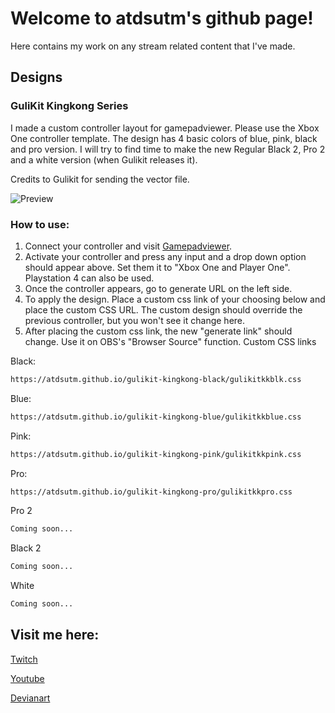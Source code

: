 # Welcome to atdsutm's github page!

Here contains my work on any stream related content that I've made.

## Designs

### GuliKit Kingkong Series

I made a custom controller layout for gamepadviewer. Please use the Xbox One controller template.
The design has 4 basic colors of blue, pink, black and pro version. I will try to find time to make the new Regular Black 2, Pro 2 and a white version (when Gulikit releases it).

Credits to Gulikit for sending the vector file.


![Preview](https://atdsutm.github.io/Controller%20Preview.gif)


### How to use:
1. Connect your controller and visit [Gamepadviewer](https://gamepadviewer.com/#).
2. Activate your controller and press any input and a drop down option should appear above. Set them it to "Xbox One and Player One". Playstation 4 can also be used.
3. Once the controller appears, go to generate URL on the left side. 
4. To apply the design. Place a custom css link of your choosing below and place the custom CSS URL. The custom design should override the previous controller, but you won't see it change here.
5. After placing the custom css link, the new "generate link" should change. Use it on OBS's "Browser Source" function.
Custom CSS links

Black:
```markdown
https://atdsutm.github.io/gulikit-kingkong-black/gulikitkkblk.css
```
Blue:
```markdown
https://atdsutm.github.io/gulikit-kingkong-blue/gulikitkkblue.css
```
Pink:
```markdown
https://atdsutm.github.io/gulikit-kingkong-pink/gulikitkkpink.css
```
Pro:
```markdown
https://atdsutm.github.io/gulikit-kingkong-pro/gulikitkkpro.css
```
Pro 2
```markdown
Coming soon...
```
Black 2
```markdown
Coming soon...
```
White
```markdown
Coming soon...
```

## Visit me here:

[Twitch](https://www.twitch.tv/atdsutm)

[Youtube](https://www.youtube.com/user/atdsutm)

[Devianart](https://www.deviantart.com/atdsutm/about)


<!-- 
```markdown
Syntax highlighted code block

# Header 1
## Header 2
### Header 3

- Bulleted
- List

1. Numbered
2. List

**Bold** and _Italic_ and `Code` text

[Link](url) and ![Image](src)
```

For more details see [Basic writing and formatting syntax](https://docs.github.com/en/github/writing-on-github/getting-started-with-writing-and-formatting-on-github/basic-writing-and-formatting-syntax).

### Jekyll Themes

Your Pages site will use the layout and styles from the Jekyll theme you have selected in your [repository settings](https://github.com/atdsutm/atdsutm.github.io/settings/pages). The name of this theme is saved in the Jekyll `_config.yml` configuration file.

### Support or Contact

Having trouble with Pages? Check out our [documentation](https://docs.github.com/categories/github-pages-basics/) or [contact support](https://support.github.com/contact) and we’ll help you sort it out.
 -->
